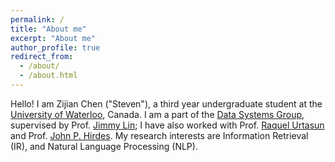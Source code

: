 ```yaml
---
permalink: /
title: "About me"
excerpt: "About me"
author_profile: true
redirect_from: 
  - /about/
  - /about.html
---
```


Hello! I am Zijian Chen ("Steven"), a third year undergraduate student at the [University of Waterloo](https://cs.uwaterloo.ca/), Canada. I am a part of the [Data Systems Group](https://uwaterloo.ca/data-systems-group/), supervised by Prof. [Jimmy Lin](https://cs.uwaterloo.ca/~jimmylin/); I have also worked with Prof. [Raquel Urtasun](https://scholar.google.ca/citations?user=jyxO2akAAAAJ&hl=en) and Prof. [John P. Hirdes](https://scholar.google.ca/citations?user=71R-3OIAAAAJ&hl=en). My research interests are Information Retrieval (IR), and Natural Language Processing (NLP).